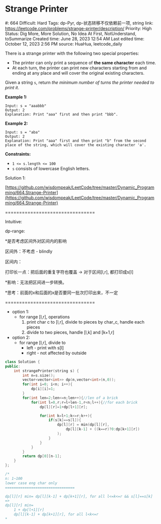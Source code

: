 # Strange Printer

#: 664
Difficult: Hard
Tags: dp-Pyr, dp-状态转移不仅依赖前一项, string
link: https://leetcode.com/problems/strange-printer/description/
Priority: High
Status: Dig More, More Solution, No Idea At First, NotUnderstand, toSummarize
Created time: June 28, 2023 12:54 AM
Last edited time: October 12, 2023 2:56 PM
source: HuaHua, leetcode_daily

There is a strange printer with the following two special properties:

- The printer can only print a sequence of **the same character** each time.
- At each turn, the printer can print new characters starting from and ending at any place and will cover the original existing characters.

Given a string `s`, return *the minimum number of turns the printer needed to print it*.

**Example 1:**

```
Input: s = "aaabbb"
Output: 2
Explanation: Print "aaa" first and then print "bbb".

```

**Example 2:**

```
Input: s = "aba"
Output: 2
Explanation: Print "aaa" first and then print "b" from the second place of the string, which will cover the existing character 'a'.

```

**Constraints:**

- `1 <= s.length <= 100`
- `s` consists of lowercase English letters.

Solution 1:

[https://github.com/wisdompeak/LeetCode/tree/master/Dynamic_Programming/664.Strange-Printer](https://github.com/wisdompeak/LeetCode/tree/master/Dynamic_Programming/664.Strange-Printer)

================================

Intuitive:

dp-range:

*是否考虑区间外对区间内的影响

区间外：不考虑 - blindly

区间内：

打印长一点：把后面的重复字符也覆盖 → 对于区间[l,r], 都打印成s[l]

*影响：无法把区间进一步转换。

*思考：前面的x和后面的x是否要同一批次打印出来，不一定

================================

- option 1:
    - for range [l,r], operations
        1. print char c to [l,r], divide to pieces by char_c, handle each pieces
        2. divide to two pieces, handle [l,k] and [k+1,r]
- option 2:
    - for range [l,r], divide to
        - left - print with s[l]
        - right - not affected by outside

```cpp
class Solution {
public:
    int strangePrinter(string s) {
        int n=s.size();
        vector<vector<int>> dp(n,vector<int>(n,0));
        for(int i=0; i<n; i++){
            dp[i][i]=1;
        }
        for(int len=2;len<=n;len++){//len of a brick
            for(int l=0,r;r=l+len-1,r<n;l++){//for each brick
                dp[l][r]=1+dp[l+1][r];

                for(int k=l+1;k<=r;k++){
                    if(s[k]==s[l]){
                        dp[l][r] = min(dp[l][r],
                            dp[l][k-1] + ((k==r)?0:dp[k+1][r])
                        );
                    }
                }
            }
        }
        return dp[0][n-1];
    }
};

/*
n: 1~100
lower case eng char only
================================

dp[l][r] min= dp[l][k-1] + dp[k+1][r], for all l<=k<=r && s[l]==s[k]
=>
dp[l][r] min= 
    1 + dp[l+1][r]
    dp[l][k-1] + dp[k+1][r], for all l<k<=r
*
```